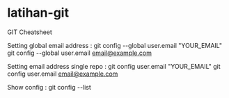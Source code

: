 # latihan-git

GIT Cheatsheet

Setting global email address :
git config --global user.email "YOUR_EMAIL"
git config --global user.email email@example.com

Setting email address single repo :
git config user.email "YOUR_EMAIL"
git config user.email email@example.com

Show config :
git config --list
